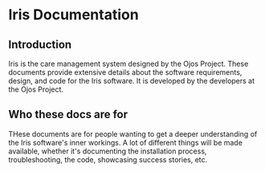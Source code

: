 # Iris Documentation

## Introduction

Iris is the care management system designed by the Ojos Project.
These documents provide extensive details about the software requirements,
design, and code for the Iris software. It is developed by the developers at the
Ojos Project.

## Who these docs are for

THese documents are for people wanting to get a deeper understanding of the Iris
software's inner workings. A lot of different things will be made available,
whether it's documenting the installation process, troubleshooting, the code,
showcasing success stories, etc.
